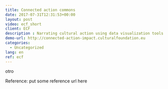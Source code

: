 ```yaml
---
title: Connected action commons
date: 2017-07-31T12:31:53+00:00
layout: post
video: ecf_short
client: ECF
description : Narrating cultural action using data visualization tools. New ways of accountability for cultural projects based on collaborative networks. 
demo-url: http://connected-action-impact.culturalfoundation.eu
categories:
  - Uncategorized
lang: en
ref: ecf
---
```


otro

<p class="reference">Reference: put some reference url here</p>
